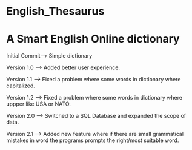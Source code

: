 # English_Thesaurus
# A Smart English Online dictionary

Initial Commit--> Simple dictionary

Version 1.0 --> Added better user experience.

Version 1.1 --> Fixed a problem where some words in dictionary where capitalized.

Version 1.2 --> Fixed a problem where some words in dictionary where uppper like USA or NATO.

Version 2.0 --> Switched to a SQL Database and expanded the scope of data.

Version 2.1 --> Added new feature where if there are small grammatical mistakes in word the programs prompts the right/most suitable word.
